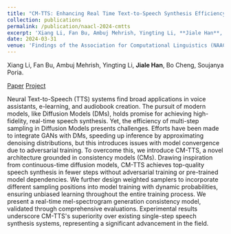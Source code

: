 ```yaml
---
title: "CM-TTS: Enhancing Real Time Text-to-Speech Synthesis Efficiency through Weighted Samplers and Consistency Models"
collection: publications
permalink: /publication/naacl-2024-cmtts
excerpt: 'Xiang Li, Fan Bu, Ambuj Mehrish, Yingting Li, **Jiale Han**, Bo Cheng, Soujanya Poria.'
date: 2024-03-31
venue: 'Findings of the Association for Computational Linguistics (NAACL Findings).'
---
```

Xiang Li, Fan Bu, Ambuj Mehrish, Yingting Li, **Jiale Han**, Bo Cheng, Soujanya Poria.

[Paper](https://arxiv.org/abs/2404.00569)
[Project](https://github.com/XiangLi2022/CM-TTS)

Neural Text-to-Speech (TTS) systems find broad applications in voice assistants, e-learning, and audiobook creation. The pursuit of modern models, like Diffusion Models (DMs), holds promise for achieving high-fidelity, real-time speech synthesis. Yet, the efficiency of multi-step sampling in Diffusion Models presents challenges. Efforts have been made to integrate GANs with DMs, speeding up inference by approximating denoising distributions, but this introduces issues with model convergence due to adversarial training. To overcome this, we introduce CM-TTS, a novel architecture grounded in consistency models (CMs). Drawing inspiration from continuous-time diffusion models, CM-TTS achieves top-quality speech synthesis in fewer steps without adversarial training or pre-trained model dependencies. We further design weighted samplers to incorporate different sampling positions into model training with dynamic probabilities, ensuring unbiased learning throughout the entire training process. We present a real-time mel-spectrogram generation consistency model, validated through comprehensive evaluations. Experimental results underscore CM-TTS's superiority over existing single-step speech synthesis systems, representing a significant advancement in the field.